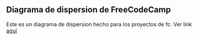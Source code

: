 ## Diagrama de dispersion de FreeCodeCamp
Este es un diagrama de dispersion hecho para los proyectos de fc. Ver link [aquí](https://www.freecodecamp.org/news/how-to-create-a-scatter-plot-with-python/)